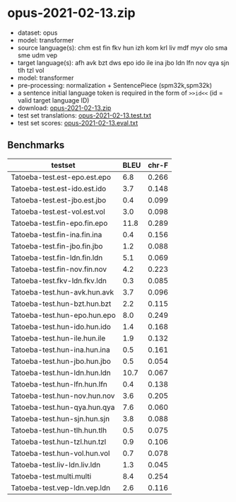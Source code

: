 # opus-2021-02-13.zip

* dataset: opus
* model: transformer
* source language(s): chm est fin fkv hun izh kom krl liv mdf myv olo sma sme udm vep
* target language(s): afh avk bzt dws epo ido ile ina jbo ldn lfn nov qya sjn tlh tzl vol
* model: transformer
* pre-processing: normalization + SentencePiece (spm32k,spm32k)
* a sentence initial language token is required in the form of `>>id<<` (id = valid target language ID)
* download: [opus-2021-02-13.zip](https://object.pouta.csc.fi/Tatoeba-MT-models/fiu-art/opus-2021-02-13.zip)
* test set translations: [opus-2021-02-13.test.txt](https://object.pouta.csc.fi/Tatoeba-MT-models/fiu-art/opus-2021-02-13.test.txt)
* test set scores: [opus-2021-02-13.eval.txt](https://object.pouta.csc.fi/Tatoeba-MT-models/fiu-art/opus-2021-02-13.eval.txt)

## Benchmarks

| testset               | BLEU  | chr-F |
|-----------------------|-------|-------|
| Tatoeba-test.est-epo.est.epo 	| 6.8 	| 0.266 |
| Tatoeba-test.est-ido.est.ido 	| 3.7 	| 0.148 |
| Tatoeba-test.est-jbo.est.jbo 	| 0.4 	| 0.099 |
| Tatoeba-test.est-vol.est.vol 	| 3.0 	| 0.098 |
| Tatoeba-test.fin-epo.fin.epo 	| 11.8 	| 0.289 |
| Tatoeba-test.fin-ina.fin.ina 	| 0.4 	| 0.156 |
| Tatoeba-test.fin-jbo.fin.jbo 	| 1.2 	| 0.088 |
| Tatoeba-test.fin-ldn.fin.ldn 	| 5.1 	| 0.069 |
| Tatoeba-test.fin-nov.fin.nov 	| 4.2 	| 0.223 |
| Tatoeba-test.fkv-ldn.fkv.ldn 	| 0.3 	| 0.085 |
| Tatoeba-test.hun-avk.hun.avk 	| 3.7 	| 0.096 |
| Tatoeba-test.hun-bzt.hun.bzt 	| 2.2 	| 0.115 |
| Tatoeba-test.hun-epo.hun.epo 	| 8.0 	| 0.249 |
| Tatoeba-test.hun-ido.hun.ido 	| 1.4 	| 0.168 |
| Tatoeba-test.hun-ile.hun.ile 	| 1.9 	| 0.132 |
| Tatoeba-test.hun-ina.hun.ina 	| 0.5 	| 0.161 |
| Tatoeba-test.hun-jbo.hun.jbo 	| 0.5 	| 0.054 |
| Tatoeba-test.hun-ldn.hun.ldn 	| 10.7 	| 0.067 |
| Tatoeba-test.hun-lfn.hun.lfn 	| 0.4 	| 0.138 |
| Tatoeba-test.hun-nov.hun.nov 	| 3.6 	| 0.205 |
| Tatoeba-test.hun-qya.hun.qya 	| 7.6 	| 0.060 |
| Tatoeba-test.hun-sjn.hun.sjn 	| 3.8 	| 0.088 |
| Tatoeba-test.hun-tlh.hun.tlh 	| 0.5 	| 0.075 |
| Tatoeba-test.hun-tzl.hun.tzl 	| 0.9 	| 0.106 |
| Tatoeba-test.hun-vol.hun.vol 	| 0.7 	| 0.078 |
| Tatoeba-test.liv-ldn.liv.ldn 	| 1.3 	| 0.045 |
| Tatoeba-test.multi.multi 	| 8.4 	| 0.254 |
| Tatoeba-test.vep-ldn.vep.ldn 	| 2.6 	| 0.116 |

